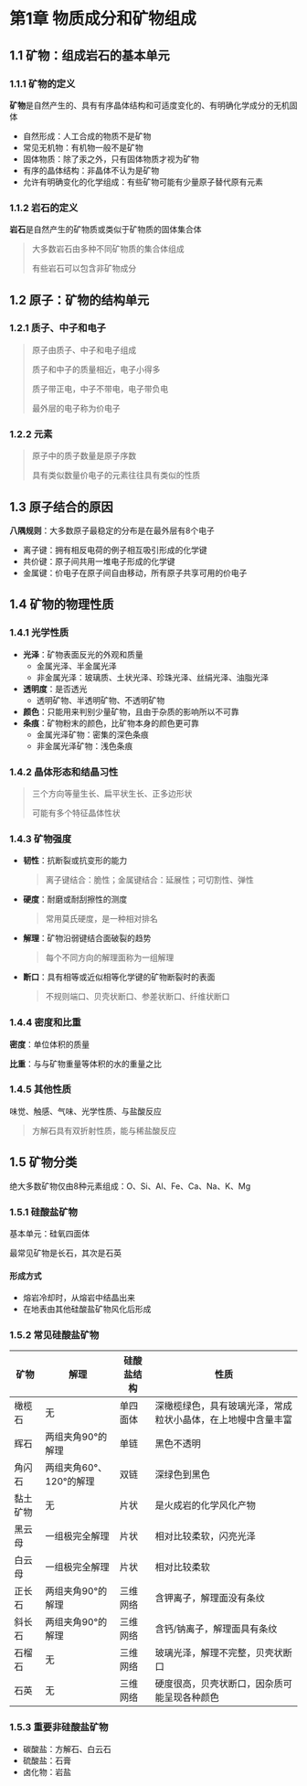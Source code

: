 # 第1章 物质成分和矿物组成

## 1.1 矿物：组成岩石的基本单元

### 1.1.1 矿物的定义

**矿物**是自然产生的、具有有序晶体结构和可适度变化的、有明确化学成分的无机固体

* 自然形成：人工合成的物质不是矿物
* 常见无机物：有机物一般不是矿物
* 固体物质：除了汞之外，只有固体物质才视为矿物
* 有序的晶体结构：非晶体不认为是矿物
* 允许有明确变化的化学组成：有些矿物可能有少量原子替代原有元素

### 1.1.2 岩石的定义

**岩石**是自然产生的矿物质或类似于矿物质的固体集合体

> 大多数岩石由多种不同矿物质的集合体组成
>
> 有些岩石可以包含非矿物成分

## 1.2 原子：矿物的结构单元

### 1.2.1 质子、中子和电子

> 原子由质子、中子和电子组成
>
> 质子和中子的质量相近，电子小得多
>
> 质子带正电，中子不带电，电子带负电
>
> 最外层的电子称为价电子

### 1.2.2 元素

>  原子中的质子数量是原子序数
>
> 具有类似数量价电子的元素往往具有类似的性质

## 1.3 原子结合的原因

**八隅规则**：大多数原子最稳定的分布是在最外层有8个电子

* 离子键：拥有相反电荷的例子相互吸引形成的化学键
* 共价键：原子间共用一堆电子形成的化学键
* 金属键：价电子在原子间自由移动，所有原子共享可用的价电子

## 1.4 矿物的物理性质

### 1.4.1 光学性质

* **光泽**：矿物表面反光的外观和质量
  * 金属光泽、半金属光泽
  * 非金属光泽：玻璃质、土状光泽、珍珠光泽、丝绢光泽、油脂光泽
* **透明度**：是否透光
  * 透明矿物、半透明矿物、不透明矿物
* **颜色**：只能用来判别少量矿物，且由于杂质的影响所以不可靠
* **条痕**：矿物粉末的颜色，比矿物本身的颜色更可靠
  * 金属光泽矿物：密集的深色条痕
  * 非金属光泽矿物：浅色条痕

### 1.4.2 晶体形态和结晶习性

>  三个方向等量生长、扁平状生长、正多边形状
>
> 可能有多个特征晶体性状

### 1.4.3 矿物强度

* **韧性**：抗断裂或抗变形的能力

  > 离子键结合：脆性；金属键结合：延展性；可切割性、弹性

* **硬度**：耐磨或耐刮擦性的测度

  >  常用莫氏硬度，是一种相对排名

* **解理**：矿物沿弱键结合面破裂的趋势

  > 每个不同方向的解理面称为一组解理

* **断口**：具有相等或近似相等化学键的矿物断裂时的表面

  > 不规则端口、贝壳状断口、参差状断口、纤维状断口

### 1.4.4 密度和比重

**密度**：单位体积的质量

**比重**：与与矿物重量等体积的水的重量之比

### 1.4.5 其他性质

味觉、触感、气味、光学性质、与盐酸反应

> 方解石具有双折射性质，能与稀盐酸反应

## 1.5 矿物分类

绝大多数矿物仅由8种元素组成：O、Si、Al、Fe、Ca、Na、K、Mg

### 1.5.1 硅酸盐矿物

基本单元：硅氧四面体

最常见矿物是长石，其次是石英

#### 形成方式

* 熔岩冷却时，从熔岩中结晶出来
* 在地表由其他硅酸盐矿物风化后形成

### 1.5.2 常见硅酸盐矿物

| 矿物     | 解理                    | 硅酸盐结构 | 性质                                                         |
| -------- | ----------------------- | ---------- | ------------------------------------------------------------ |
| 橄榄石   | 无                      | 单四面体   | 深橄榄绿色，具有玻璃光泽，常成粒状小晶体，在上地幔中含量丰富 |
| 辉石     | 两组夹角90°的解理       | 单链       | 黑色不透明                                                   |
| 角闪石   | 两组夹角60°、120°的解理 | 双链       | 深绿色到黑色                                                 |
| 黏土矿物 | 无                      | 片状       | 是火成岩的化学风化产物                                       |
| 黑云母   | 一组极完全解理          | 片状       | 相对比较柔软，闪亮光泽                                       |
| 白云母   | 一组极完全解理          | 片状       | 相对比较柔软                                                 |
| 正长石   | 两组夹角90°的解理       | 三维网络   | 含钾离子，解理面没有条纹                                     |
| 斜长石   | 两组夹角90°的解理       | 三维网络   | 含钙/钠离子，解理面具有条纹                                  |
| 石榴石   | 无                      | 三维网络   | 玻璃光泽，解理不完整，贝壳状断口                             |
| 石英     | 无                      | 三维网络   | 硬度很高，贝壳状断口，因杂质可能呈现各种颜色                 |

### 1.5.3 重要非硅酸盐矿物

* 碳酸盐：方解石、白云石
* 硫酸盐：石膏
* 卤化物：岩盐

